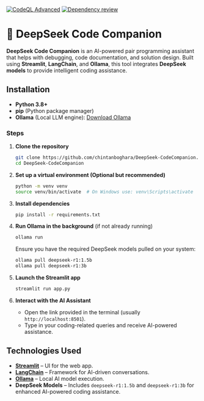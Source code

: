 [![CodeQL Advanced](https://github.com/chintanboghara/DeepSeek-CodeCompanion/actions/workflows/codeql.yml/badge.svg)](https://github.com/chintanboghara/DeepSeek-CodeCompanion/actions/workflows/codeql.yml)
[![Dependency review](https://github.com/chintanboghara/DeepSeek-CodeCompanion/actions/workflows/dependency-review.yml/badge.svg)](https://github.com/chintanboghara/DeepSeek-CodeCompanion/actions/workflows/dependency-review.yml)

# 🧠 DeepSeek Code Companion

**DeepSeek Code Companion** is an AI-powered pair programming assistant that helps with debugging, code documentation, and solution design. Built using **Streamlit**, **LangChain**, and **Ollama**, this tool integrates **DeepSeek models** to provide intelligent coding assistance.

## Installation

- **Python 3.8+**
- **pip** (Python package manager)
- **Ollama** (Local LLM engine): [Download Ollama](https://ollama.ai/)

### Steps
1. **Clone the repository**
   ```sh
   git clone https://github.com/chintanboghara/DeepSeek-CodeCompanion.git
   cd DeepSeek-CodeCompanion
   ```

2. **Set up a virtual environment (Optional but recommended)**
   ```sh
   python -m venv venv
   source venv/bin/activate  # On Windows use: venv\Scripts\activate
   ```

3. **Install dependencies**
   ```sh
   pip install -r requirements.txt
   ```

4. **Run Ollama in the background** (if not already running)
   ```sh
   ollama run
   ```

   Ensure you have the required DeepSeek models pulled on your system:
   ```sh
   ollama pull deepseek-r1:1.5b
   ollama pull deepseek-r1:3b
   ```

5. **Launch the Streamlit app**
   ```sh
   streamlit run app.py
   ```

6. **Interact with the AI Assistant**
   - Open the link provided in the terminal (usually `http://localhost:8501`).
   - Type in your coding-related queries and receive AI-powered assistance.

## Technologies Used
- **[Streamlit](https://streamlit.io/)** – UI for the web app.
- **[LangChain](https://python.langchain.com/)** – Framework for AI-driven conversations.
- **[Ollama](https://ollama.ai/)** – Local AI model execution.
- **DeepSeek Models** – Includes `deepseek-r1:1.5b` and `deepseek-r1:3b` for enhanced AI-powered coding assistance.

